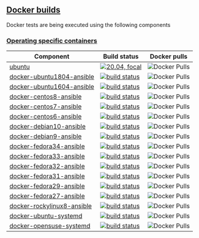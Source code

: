## [Docker builds](#docker-builds)

Docker tests are being executed using the following components

### [Operating specific containers](#operating-specific-containers)

|Component|Build status|Docker pulls|
|---------|------------|------------|
|[ubuntu](https://www.github.com/buluma/ubuntu)|[![20.04, focal](https://github.com/buluma/ubuntu/actions/workflows/build-20.04.yml/badge.svg)](https://github.com/buluma/ubuntu/actions/workflows/build-20.04.yml)| ![Docker Pulls](https://img.shields.io/docker/pulls/buluma/ubuntu)|[![build status](https://img.shields.io/docker/cloud/build/buluma/docker-ubuntu2004-ansible.svg)](https://hub.docker.com/repository/docker/buluma/docker-ubuntu2004-ansible)| ![Docker Pulls](https://img.shields.io/docker/pulls/buluma/docker-ubuntu2004-ansible)|
|[docker-ubuntu1804-ansible](https://www.github.com/buluma/docker-ubuntu1804-ansible)|[![build status](https://img.shields.io/docker/cloud/build/buluma/docker-ubuntu1804-ansible.svg)](https://hub.docker.com/repository/docker/buluma/docker-ubuntu1804-ansible)| ![Docker Pulls](https://img.shields.io/docker/pulls/buluma/docker-ubuntu1804-ansible)|
|[docker-ubuntu1604-ansible](https://www.github.com/buluma/docker-ubuntu1604-ansible)|[![build status](https://img.shields.io/docker/cloud/build/buluma/docker-ubuntu1604-ansible.svg)](https://hub.docker.com/repository/docker/buluma/docker-ubuntu1604-ansible)| ![Docker Pulls](https://img.shields.io/docker/pulls/buluma/docker-ubuntu1604-ansible)|
|[docker-centos8-ansible](https://www.github.com/buluma/docker-centos8-ansible)|[![build status](https://img.shields.io/docker/cloud/build/buluma/docker-centos8-ansible.svg)](https://hub.docker.com/repository/docker/buluma/docker-centos8-ansible)|![Docker Pulls](https://img.shields.io/docker/pulls/buluma/docker-centos8-ansible)|
|[docker-centos7-ansible](https://www.github.com/buluma/docker-centos7-ansible)|[![build status](https://img.shields.io/docker/cloud/build/buluma/docker-centos7-ansible.svg)](https://hub.docker.com/repository/docker/buluma/docker-centos7-ansible)|![Docker Pulls](https://img.shields.io/docker/pulls/buluma/docker-centos7-ansible)|
|[docker-centos6-ansible](https://www.github.com/buluma/docker-centos6-ansible)|[![build status](https://img.shields.io/docker/cloud/build/buluma/docker-centos6-ansible.svg)](https://hub.docker.com/repository/docker/buluma/docker-centos6-ansible)|![Docker Pulls](https://img.shields.io/docker/pulls/buluma/docker-centos6-ansible)|
|[docker-debian10-ansible](https://www.github.com/buluma/docker-debian10-ansible)|[![build status](https://img.shields.io/docker/cloud/build/buluma/docker-debian10-ansible.svg)](https://hub.docker.com/repository/docker/buluma/docker-debian10-ansible)|![Docker Pulls](https://img.shields.io/docker/pulls/buluma/docker-debian10-ansible)|
|[docker-debian9-ansible](https://www.github.com/buluma/docker-debian9-ansible)|[![build status](https://img.shields.io/docker/cloud/build/buluma/docker-debian9-ansible.svg)](https://hub.docker.com/repository/docker/buluma/docker-debian9-ansible)|![Docker Pulls](https://img.shields.io/docker/pulls/buluma/docker-debian9-ansible)|
|[docker-fedora34-ansible](https://www.github.com/buluma/docker-fedora34-ansible)|[![build status](https://img.shields.io/docker/cloud/build/buluma/docker-fedora34-ansible.svg)](https://hub.docker.com/repository/docker/buluma/docker-fedora34-ansible)|![Docker Pulls](https://img.shields.io/docker/pulls/buluma/docker-fedora34-ansible)|
|[docker-fedora33-ansible](https://www.github.com/buluma/docker-fedora33-ansible)|[![build status](https://img.shields.io/docker/cloud/build/buluma/docker-fedora33-ansible.svg)](https://hub.docker.com/repository/docker/buluma/docker-fedora33-ansible)|![Docker Pulls](https://img.shields.io/docker/pulls/buluma/docker-fedora33-ansible)|
|[docker-fedora32-ansible](https://www.github.com/buluma/docker-fedora32-ansible)|[![build status](https://img.shields.io/docker/cloud/build/buluma/docker-fedora32-ansible.svg)](https://hub.docker.com/repository/docker/buluma/docker-fedora32-ansible)|![Docker Pulls](https://img.shields.io/docker/pulls/buluma/docker-fedora32-ansible)|
|[docker-fedora31-ansible](https://www.github.com/buluma/docker-fedora31-ansible)|[![build status](https://img.shields.io/docker/cloud/build/buluma/docker-fedora31-ansible.svg)](https://hub.docker.com/repository/docker/buluma/docker-fedora31-ansible)|![Docker Pulls](https://img.shields.io/docker/pulls/buluma/docker-fedora31-ansible)|
|[docker-fedora29-ansible](https://www.github.com/buluma/docker-fedora29-ansible)|[![build status](https://img.shields.io/docker/cloud/build/buluma/docker-fedora29-ansible.svg)](https://hub.docker.com/repository/docker/buluma/docker-fedora29-ansible)|![Docker Pulls](https://img.shields.io/docker/pulls/buluma/docker-fedora29-ansible)|
|[docker-fedora27-ansible](https://www.github.com/buluma/docker-fedora27-ansible)|[![build status](https://img.shields.io/docker/cloud/build/buluma/docker-fedora27-ansible.svg)](https://hub.docker.com/repository/docker/buluma/docker-fedora27-ansible)|![Docker Pulls](https://img.shields.io/docker/pulls/buluma/docker-fedora27-ansible)|
|[docker-rockylinux8-ansible](https://www.github.com/buluma/docker-rockylinux8-ansible)|[![build status](https://img.shields.io/docker/cloud/build/buluma/docker-rockylinux8-ansible.svg)](https://hub.docker.com/repository/docker/buluma/docker-rockylinux8-ansible)|![Docker Pulls](https://img.shields.io/docker/pulls/buluma/docker-rockylinux8-ansible)|
|[docker-ubuntu-systemd](https://github.com/buluma/docker-ubuntu-systemd)|[![build status](https://img.shields.io/docker/cloud/build/buluma/docker-ubuntu-systemd.svg)](https://hub.docker.com/repository/docker/buluma/docker-ubuntu-systemd)|![Docker Pulls](https://img.shields.io/docker/pulls/buluma/docker-ubuntu-systemd)|
|[docker-opensuse-systemd](https://github.com/buluma/dockerfiles/tree/main/docker-opensuse-systemd)|[![build status](https://github.com/buluma/dockerfiles/actions/workflows/docker-opensuse-systemd.yml/badge.svg)](https://github.com/buluma/dockerfiles/actions/workflows/docker-opensuse-systemd.yml)|![Docker Pulls](https://img.shields.io/docker/pulls/buluma/docker-opensuse-systemd)|
